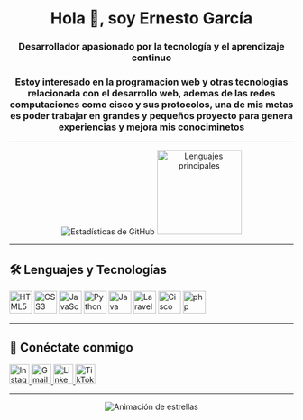 <h1 align="center">Hola 👋, soy Ernesto García</h1>
<h3 align="center">Desarrollador apasionado por la tecnología y el aprendizaje continuo</h3>
<h3 align="center">Estoy interesado en la programacion web y otras tecnologias relacionada con el desarrollo web, ademas de las redes computaciones como cisco y sus protocolos, una de mis metas es poder trabajar en grandes y pequeños proyecto para genera experiencias y mejora mis conociminetos</h3>

---

<div align="center">
  <img src="https://github-readme-stats.vercel.app/api?username=Erneswor&hide_title=false&hide_rank=false&show_icons=true&include_all_commits=true&count_private=true&disable_animations=false&theme=dracula&hide_border=false" alt="Estadísticas de GitHub" />
  <img src="https://github-readme-stats.vercel.app/api/top-langs?username=Erneswor&locale=en&hide_title=false&layout=compact&card_width=320&langs_count=5&theme=dracula&hide_border=false" height="150" alt="Lenguajes principales" />
</div>

---

<h2 align="left">🛠️ Lenguajes y Tecnologías</h2>
<div align="left">
  <img src="https://cdn.jsdelivr.net/gh/devicons/devicon/icons/html5/html5-original.svg" height="40" alt="HTML5 logo" />
  <img src="https://cdn.jsdelivr.net/gh/devicons/devicon/icons/css3/css3-original.svg" height="40" alt="CSS3 logo" />
  <img src="https://cdn.jsdelivr.net/gh/devicons/devicon/icons/javascript/javascript-original.svg" height="40" alt="JavaScript logo" />
  <img src="https://cdn.jsdelivr.net/gh/devicons/devicon/icons/python/python-original.svg" height="40" alt="Python logo" />
  <img src="https://cdn.jsdelivr.net/gh/devicons/devicon/icons/java/java-original.svg" height="40" alt="Java logo" />
  <img src="https://logospng.org/download/laravel/logo-laravel-icon-1024.png" height="40" alt="Laravel logo" />
   <img src="https://1000marcas.net/wp-content/uploads/2020/03/logo-Cisco.png" height="40" alt="Cisco" />
    <img src="https://imgs.search.brave.com/sru3YRB5VVqJlDYUUs-fa44G_Y2RGOyIoUpr5Y9IEuM/rs:fit:860:0:0:0/g:ce/aHR0cHM6Ly9hc3Nl/dHMuc3RpY2twbmcu/Y29tL2ltYWdlcy81/ODQ4MTc5MWNlZjEw/MTRjMGI1ZTQ5OTQu/cG5n" height="40" alt="php" />
</div>

---

<h2 align="left">📲 Conéctate conmigo</h2>
<div align="left">
  <a href="https://www.instagram.com/erne.sto__g.n?igsh=MTdqZ2g4NGFoMHFhYQ==" target="_blank">
    <img src="https://img.shields.io/static/v1?message=Instagram&logo=instagram&label=&color=E4405F&logoColor=white&labelColor=&style=for-the-badge" height="35" alt="Instagram" />
  </a>
  <a href="mailto:nesword23@gmail.com" target="_blank">
    <img src="https://img.shields.io/static/v1?message=Gmail&logo=gmail&label=&color=D14836&logoColor=white&labelColor=&style=for-the-badge" height="35" alt="Gmail" />
  </a>
  <a href="www.linkedin.com/in/ernesto-garcía-nolazco-555433213" target="_blank">
    <img src="https://img.shields.io/static/v1?message=LinkedIn&logo=linkedin&label=&color=0077B5&logoColor=white&labelColor=&style=for-the-badge" height="35" alt="LinkedIn" />
  </a>
  <a href="https://www.tiktok.com/@ernestogarcia0599?_t=ZM-8vSftZye4z1&_r=1" target="_blank">
    <img src="https://static.vecteezy.com/system/resources/previews/006/057/996/original/tiktok-logo-on-transparent-background-free-vector.jpg" height="35" alt="TikTok" />
  </a>
</div>

---

<div align="center">
  <img src="https://usagif.com/wp-content/uploads/gifs/starfall-gif-45.gif" alt="Animación de estrellas" />
</div>
